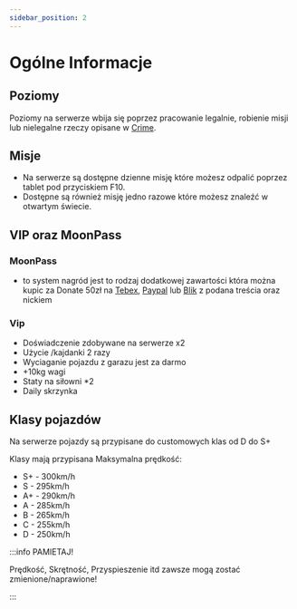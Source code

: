```yaml
---
sidebar_position: 2
---
```


# Ogólne Informacje

## Poziomy


Poziomy na serwerze wbija się poprzez pracowanie legalnie, robienie misji lub nielegalne rzeczy opisane w [Crime](../MoonRP/crime.md).


## Misje

- Na serwerze są dostępne dzienne misję które możesz odpalić poprzez tablet pod przyciskiem F10.
- Dostępne są również misję jedno razowe które możesz znaleźć w otwartym świecie.

## VIP oraz MoonPass

### MoonPass 
- to system nagród jest to rodzaj dodatkowej zawartości która można kupic za Donate 50zł na [Tebex](https://mnm.tebex.io/package/5692481), [Paypal](https://www.paypal.com/paypalme/MilitaryNekoMaid) lub [Blik](https://tipo.live/p/militarynekomaid) z podana treścia oraz nickiem
### Vip
- Doświadczenie zdobywane na serwerze x2
- Użycie /kajdanki 2 razy
- Wyciaganie pojazdu z garazu jest za darmo
- +10kg wagi
- Staty na siłowni *2
- Daily skrzynka

## Klasy pojazdów
Na serwerze pojazdy są przypisane do customowych klas od D do S+

Klasy mają przypisana Maksymalna prędkość:

- S+ - 300km/h 
- S  - 295km/h
- A+ - 290km/h
- A  - 285km/h 
- B  - 265km/h
- C  - 255km/h
- D  - 250km/h

:::info PAMIETAJ!

Prędkość, Skrętność, Przyspieszenie itd zawsze mogą zostać zmienione/naprawione!

:::
